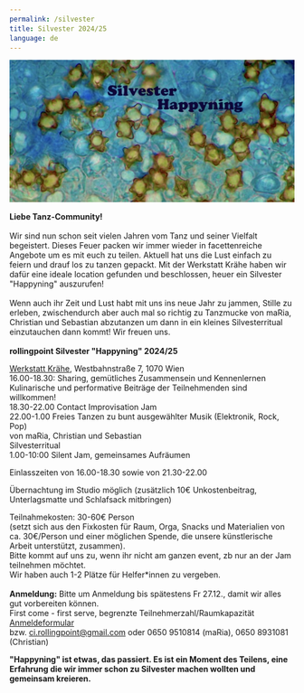 ```yaml
---
permalink: /silvester
title: Silvester 2024/25
language: de
---
```

![](/assets/uploads/p8220008-5-kopie.jpeg)

**Liebe Tanz-Community!**\
\
Wir sind nun schon seit vielen Jahren vom Tanz und seiner Vielfalt begeistert. Dieses Feuer packen wir immer wieder in facettenreiche Angebote um es mit euch zu teilen. Aktuell hat uns die Lust einfach zu feiern und drauf los zu tanzen gepackt. Mit der Werkstatt Krähe haben wir dafür eine ideale location gefunden und beschlossen, heuer ein Silvester "Happyning" auszurufen!\
\
Wenn auch ihr Zeit und Lust habt mit uns ins neue Jahr zu jammen, Stille zu erleben, zwischendurch aber auch mal so richtig zu Tanzmucke von maRia, Christian und Sebastian abzutanzen um dann in ein kleines Silvesterritual einzutauchen dann kommt! Wir freuen uns.\
\
**rollingpoint Silvester "Happyning" 2024/25**

[Werkstatt Krähe](http://www.werkstattkraehe.at/ort.html), Westbahnstraße 7, 1070 Wien\
16.00-18.30: Sharing, gemütliches Zusammensein und Kennenlernen\
Kulinarische und performative Beiträge der Teilnehmenden sind willkommen!\
18.30-22.00 Contact Improvisation Jam\
22.00-1.00 Freies Tanzen zu bunt ausgewählter Musik (Elektronik, Rock, Pop)\
von maRia, Christian und Sebastian\
Silvesterritual\
1.00-10:00 Silent Jam, gemeinsames Aufräumen

Einlasszeiten von 16.00-18.30 sowie von 21.30-22.00

Übernachtung im Studio möglich (zusätzlich 10€ Unkostenbeitrag, Unterlagsmatte und Schlafsack mitbringen)

Teilnahmekosten: 30-60€ Person\
(setzt sich aus den Fixkosten für Raum, Orga, Snacks und Materialien von ca. 30€/Person und einer möglichen Spende, die unsere künstlerische Arbeit unterstützt, zusammen).\
Bitte kommt auf uns zu, wenn ihr nicht am ganzen event, zb nur an der Jam teilnehmen möchtet.\
Wir haben auch 1-2 Plätze für Helfer*innen zu vergeben.\
\
**Anmeldung:** Bitte um Anmeldung bis spätestens Fr 27.12., damit wir alles gut vorbereiten können.\
First come - first serve, begrenzte Teilnehmerzahl/Raumkapazität\
[Anmeldeformular](https://forms.gle/D5bwoQwoeueLpRCw7)\
bzw. ci.rollingpoint@gmail.com oder 0650 9510814 (maRia), 0650 8931081 (Christian)

**"Happyning" ist etwas, das passiert. Es ist ein Moment des Teilens, eine Erfahrung die wir immer schon zu Silvester machen wollten und gemeinsam  kreieren.**